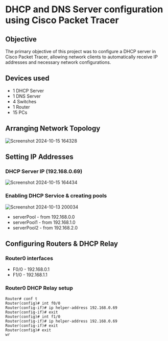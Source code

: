 # DHCP and DNS Server configuration using Cisco Packet Tracer
## Objective
The primary objective of this project was to configure a DHCP server in Cisco Packet Tracer, allowing network clients to automatically receive IP addresses and necessary network configurations.
## Devices used
- 1 DHCP Server
- 1 DNS Server
- 4 Switches
- 1 Router
- 15 PCs

## Arranging Network Topology

![Screenshot 2024-10-15 164328](https://github.com/user-attachments/assets/deeb4dce-0590-476d-aab7-db71bdb243bf)

## Setting IP Addresses

### DHCP Server IP (192.168.0.69)

![Screenshot 2024-10-15 164434](https://github.com/user-attachments/assets/062941dc-ce5d-4d20-a7e2-c7a1458530ec)

### Enabling DHCP Service & creating pools
![Screenshot 2024-10-13 200034](https://github.com/user-attachments/assets/6d6aa1d9-0330-4d36-b1a2-db2f6ddb919d)

- serverPool - from 192.168.0.0
- serverPool1 - from 192.168.1.0
- serverPool2 - from 192.168.2.0

## Configuring Routers & DHCP Relay
### Router0 interfaces
- F0/0 - 192.168.0.1
- F1/0 - 192.168.1.1

### Router0 DHCP Relay setup
```
Router# conf t
Router(config)# int f0/0
Router(config-if)# ip helper-address 192.168.0.69
Router(config-if)# exit
Router(config)# int f1/0
Router(config-if)# ip helper-address 192.168.0.69
Router(config-if)# exit
Router(config)# exit
wr
```
